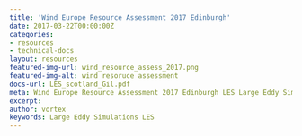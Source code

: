 ```yaml
---
title: 'Wind Europe Resource Assessment 2017 Edinburgh'
date: 2017-03-22T00:00:00Z
categories:
- resources
- technical-docs
layout: resources
featured-img-url: wind_resource_assess_2017.png
featured-img-alt: wind resoruce assessment
docs-url: LES_scotland_Gil.pdf
meta: Wind Europe Resource Assessment 2017 Edinburgh LES Large Eddy Simulations
excerpt: 
author: vortex
keywords: Large Eddy Simulations LES
---
```


